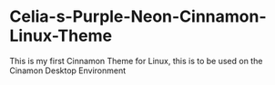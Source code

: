 # Celia-s-Purple-Neon-Cinnamon-Linux-Theme
This is my first Cinnamon Theme for Linux,  this is to be used on the Cinamon Desktop Environment

